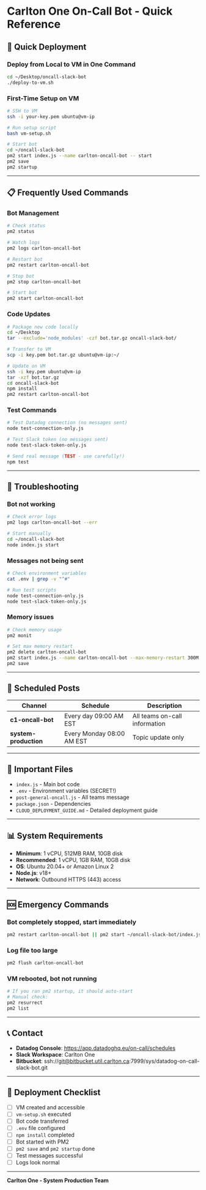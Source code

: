 # Carlton One On-Call Bot - Quick Reference

## 🚀 Quick Deployment

### Deploy from Local to VM in One Command
```bash
cd ~/Desktop/oncall-slack-bot
./deploy-to-vm.sh
```

### First-Time Setup on VM
```bash
# SSH to VM
ssh -i your-key.pem ubuntu@vm-ip

# Run setup script
bash vm-setup.sh

# Start bot
cd ~/oncall-slack-bot
pm2 start index.js --name carlton-oncall-bot -- start
pm2 save
pm2 startup
```

---

## 📋 Frequently Used Commands

### Bot Management
```bash
# Check status
pm2 status

# Watch logs
pm2 logs carlton-oncall-bot

# Restart bot
pm2 restart carlton-oncall-bot

# Stop bot
pm2 stop carlton-oncall-bot

# Start bot
pm2 start carlton-oncall-bot
```

### Code Updates
```bash
# Package new code locally
cd ~/Desktop
tar --exclude='node_modules' -czf bot.tar.gz oncall-slack-bot/

# Transfer to VM
scp -i key.pem bot.tar.gz ubuntu@vm-ip:~/

# Update on VM
ssh -i key.pem ubuntu@vm-ip
tar -xzf bot.tar.gz
cd oncall-slack-bot
npm install
pm2 restart carlton-oncall-bot
```

### Test Commands
```bash
# Test Datadog connection (no messages sent)
node test-connection-only.js

# Test Slack token (no messages sent)
node test-slack-token-only.js

# Send real message (TEST - use carefully!)
npm test
```

---

## 🔧 Troubleshooting

### Bot not working
```bash
# Check error logs
pm2 logs carlton-oncall-bot --err

# Start manually
cd ~/oncall-slack-bot
node index.js start
```

### Messages not being sent
```bash
# Check environment variables
cat .env | grep -v "^#"

# Run test scripts
node test-connection-only.js
node test-slack-token-only.js
```

### Memory issues
```bash
# Check memory usage
pm2 monit

# Set max memory restart
pm2 delete carlton-oncall-bot
pm2 start index.js --name carlton-oncall-bot --max-memory-restart 300M -- start
pm2 save
```

---

## 📅 Scheduled Posts

| Channel | Schedule | Description |
|---------|----------|-------------|
| **c1-oncall-bot** | Every day 09:00 AM EST | All teams on-call information |
| **system-production** | Every Monday 08:00 AM EST | Topic update only |

---

## 🔐 Important Files

- `index.js` - Main bot code
- `.env` - Environment variables (SECRET!)
- `post-general-oncall.js` - All teams message
- `package.json` - Dependencies
- `CLOUD_DEPLOYMENT_GUIDE.md` - Detailed deployment guide

---

## 📊 System Requirements

- **Minimum**: 1 vCPU, 512MB RAM, 10GB disk
- **Recommended**: 1 vCPU, 1GB RAM, 10GB disk
- **OS**: Ubuntu 20.04+ or Amazon Linux 2
- **Node.js**: v18+
- **Network**: Outbound HTTPS (443) access

---

## 🆘 Emergency Commands

### Bot completely stopped, start immediately
```bash
pm2 restart carlton-oncall-bot || pm2 start ~/oncall-slack-bot/index.js --name carlton-oncall-bot -- start
```

### Log file too large
```bash
pm2 flush carlton-oncall-bot
```

### VM rebooted, bot not running
```bash
# If you ran pm2 startup, it should auto-start
# Manual check:
pm2 resurrect
pm2 list
```

---

## 📞 Contact

- **Datadog Console**: https://app.datadoghq.eu/on-call/schedules
- **Slack Workspace**: Carlton One
- **Bitbucket**: ssh://git@bitbucket.util.carlton.ca:7999/sys/datadog-on-call-slack-bot.git

---

## 🎯 Deployment Checklist

- [ ] VM created and accessible
- [ ] `vm-setup.sh` executed
- [ ] Bot code transferred
- [ ] `.env` file configured
- [ ] `npm install` completed
- [ ] Bot started with PM2
- [ ] `pm2 save` and `pm2 startup` done
- [ ] Test messages successful
- [ ] Logs look normal

---

**Carlton One - System Production Team**
